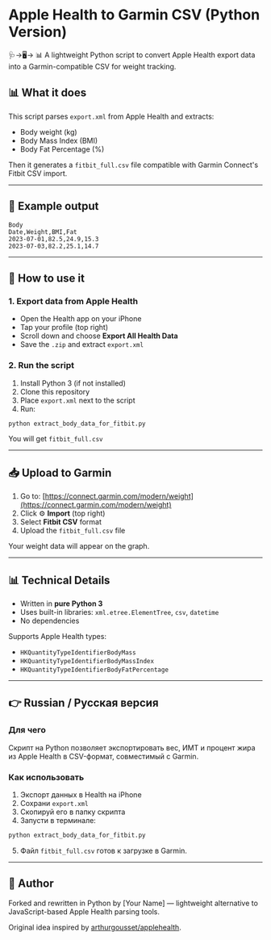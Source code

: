 
# Apple Health to Garmin CSV (Python Version)

🩺→🖥→ 📊 A lightweight Python script to convert Apple Health export data into a Garmin-compatible CSV for weight tracking.

## 📊 What it does

This script parses `export.xml` from Apple Health and extracts:

- Body weight (kg)
- Body Mass Index (BMI)
- Body Fat Percentage (%)

Then it generates a `fitbit_full.csv` file compatible with Garmin Connect's Fitbit CSV import.

---

## 📆 Example output

```
Body
Date,Weight,BMI,Fat
2023-07-01,82.5,24.9,15.3
2023-07-03,82.2,25.1,14.7
```

---

## 📅 How to use it

### 1. Export data from Apple Health
- Open the Health app on your iPhone
- Tap your profile (top right)
- Scroll down and choose **Export All Health Data**
- Save the `.zip` and extract `export.xml`

### 2. Run the script

1. Install Python 3 (if not installed)
2. Clone this repository
3. Place `export.xml` next to the script
4. Run:

```bash
python extract_body_data_for_fitbit.py
```

You will get `fitbit_full.csv`

---

## 📥 Upload to Garmin

1. Go to: [https://connect.garmin.com/modern/weight](https://connect.garmin.com/modern/weight)
2. Click ⚙️ **Import** (top right)
3. Select **Fitbit CSV** format
4. Upload the `fitbit_full.csv` file

Your weight data will appear on the graph.

---

## 📊 Technical Details

- Written in **pure Python 3**
- Uses built-in libraries: `xml.etree.ElementTree`, `csv`, `datetime`
- No dependencies

Supports Apple Health types:
- `HKQuantityTypeIdentifierBodyMass`
- `HKQuantityTypeIdentifierBodyMassIndex`
- `HKQuantityTypeIdentifierBodyFatPercentage`

---

## 👉 Russian / Русская версия

### Для чего

Скрипт на Python позволяет экспортировать вес, ИМТ и процент жира из Apple Health в CSV-формат, совместимый с Garmin.

### Как использовать

1. Экспорт данных в Health на iPhone
2. Сохрани `export.xml`
3. Скопируй его в папку скрипта
4. Запусти в терминале:

```bash
python extract_body_data_for_fitbit.py
```

5. Файл `fitbit_full.csv` готов к загрузке в Garmin.

---

## 👤 Author

Forked and rewritten in Python by [Your Name] — lightweight alternative to JavaScript-based Apple Health parsing tools.

Original idea inspired by [arthurgousset/applehealth](https://github.com/arthurgousset/applehealth).
